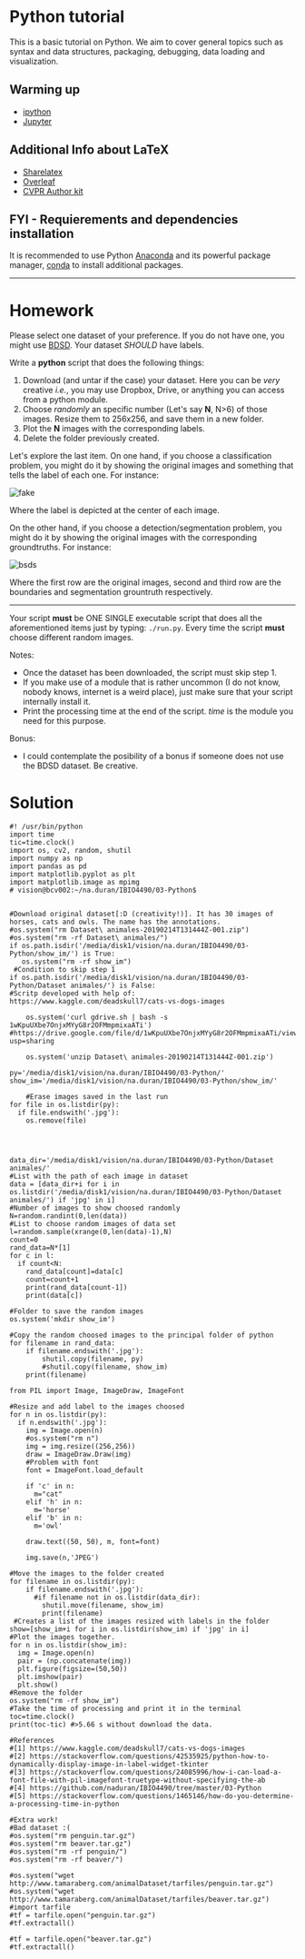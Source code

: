 # Python tutorial
This is a basic tutorial on Python. We aim to cover general topics such as syntax and data structures, packaging, debugging, data loading and visualization.

## Warming up
- [ipython](https://ipython.org/)
- [Jupyter](http://jupyter.org/)

## Additional Info about LaTeX
- [Sharelatex](https://www.sharelatex.com)
- [Overleaf](https://www.overleaf.com/)
- [CVPR Author kit](http://cvpr2019.thecvf.com/files/cvpr2019AuthorKit.tgz)

## FYI - Requierements and dependencies installation
It is recommended to use Python [Anaconda](https://www.continuum.io/downloads) and its powerful package manager, [conda](https://github.com/conda/conda) to install additional packages.

--------------

# Homework

Please select one dataset of your preference. If you do not have one, you might use [BDSD](https://www2.eecs.berkeley.edu/Research/Projects/CS/vision/grouping/resources.htm). Your dataset _SHOULD_ have labels. 

Write a **python** script that does the following things:
1. Download (and untar if the case) your dataset. Here you can be *very* creative *i.e.*, you may use Dropbox, Drive, or anything you can access from a python module. 
2. Choose _randomly_ an specific number (Let's say **N**, N>6) of those images. Resize them to 256x256, and save them in a new folder. 
3. Plot the **N** images with the corresponding labels.
4. Delete the folder previously created. 

Let's explore the last item. On one hand, if you choose a classification problem, you might do it by showing the original images and something that tells the label of each one. For instance:

![fake](imgs/fake.png)

Where the label is depicted at the center of each image.

On the other hand, if you choose a detection/segmentation problem, you might do it by showing the original images with the corresponding groundtruths. For instance:

![bsds](imgs/bsds.png)

Where the first row are the original images, second and third row are the boundaries and segmentation grountruth respectively. 


---

Your script **must** be ONE SINGLE executable script that does all the aforementioned items just by typing: `./run.py`. Every time the script **must** choose different random images. 

Notes:
- Once the dataset has been downloaded, the script must skip step 1. 
- If you make use of a module that is rather uncommon (I do not know, nobody knows, internet is a weird place), just make sure that your script internally install it.
- Print the processing time at the end of the script. _time_ is the module you need for this purpose.

Bonus: 
- I could contemplate the posibility of a bonus if someone does not use the BDSD dataset. Be creative.

# Solution
```
#! /usr/bin/python
import time
tic=time.clock()
import os, cv2, random, shutil
import numpy as np
import pandas as pd
import matplotlib.pyplot as plt
import matplotlib.image as mpimg
# vision@bcv002:~/na.duran/IBIO4490/03-Python$


#Download original dataset[:D (creativity!)]. It has 30 images of horses, cats and owls. The name has the annotations.
#os.system("rm Dataset\ animales-20190214T131444Z-001.zip")
#os.system("rm -rf Dataset\ animales/")
if os.path.isdir('/media/disk1/vision/na.duran/IBIO4490/03-Python/show_im/') is True: 
   os.system("rm -rf show_im")
 #Condition to skip step 1
if os.path.isdir('/media/disk1/vision/na.duran/IBIO4490/03-Python/Dataset animales/') is False: 
#Scritp developed with help of: https://www.kaggle.com/deadskull7/cats-vs-dogs-images
 
    os.system('curl gdrive.sh | bash -s 1wKpuUXbe7OnjxMYyG8r2OFMmpmixaATi')
#https://drive.google.com/file/d/1wKpuUXbe7OnjxMYyG8r2OFMmpmixaATi/view?usp=sharing

    os.system('unzip Dataset\ animales-20190214T131444Z-001.zip')

py='/media/disk1/vision/na.duran/IBIO4490/03-Python/'
show_im='/media/disk1/vision/na.duran/IBIO4490/03-Python/show_im/'
    
    #Erase images saved in the last run
for file in os.listdir(py):
  if file.endswith('.jpg'):
    os.remove(file)



    
data_dir='/media/disk1/vision/na.duran/IBIO4490/03-Python/Dataset animales/'
#List with the path of each image in dataset
data = [data_dir+i for i in os.listdir('/media/disk1/vision/na.duran/IBIO4490/03-Python/Dataset animales/') if 'jpg' in i]
#Number of images to show choosed randomly
N=random.randint(0,len(data))
#List to choose random images of data set
l=random.sample(xrange(0,len(data)-1),N)
count=0
rand_data=N*[1]
for c in l:
  if count<N:
    rand_data[count]=data[c]
    count=count+1
    print(rand_data[count-1])
    print(data[c])

#Folder to save the random images
os.system('mkdir show_im')

#Copy the random choosed images to the principal folder of python
for filename in rand_data:
    if filename.endswith('.jpg'):
        shutil.copy(filename, py)
        #shutil.copy(filename, show_im)
    print(filename)
    
from PIL import Image, ImageDraw, ImageFont

#Resize and add label to the images choosed
for n in os.listdir(py):
  if n.endswith('.jpg'):
    img = Image.open(n)
    #os.system("rm n")
    img = img.resize((256,256))
    draw = ImageDraw.Draw(img)
    #Problem with font
    font = ImageFont.load_default
    
    if 'c' in n:
      m="cat"
    elif 'h' in n:
      m='horse' 
    elif 'b' in n:
      m='owl' 
    
    draw.text((50, 50), m, font=font)
    
    img.save(n,'JPEG')
  
#Move the images to the folder created
for filename in os.listdir(py):
    if filename.endswith('.jpg'):
      #if filename not in os.listdir(data_dir):
        shutil.move(filename, show_im)
        print(filename)
 #Creates a list of the images resized with labels in the folder      
show=[show_im+i for i in os.listdir(show_im) if 'jpg' in i]
#Plot the images together.
for n in os.listdir(show_im):
  img = Image.open(n)
  pair = (np.concatenate(img))  
  plt.figure(figsize=(50,50))
  plt.imshow(pair)
  plt.show()      
#Remove the folder
os.system("rm -rf show_im")
#Take the time of processing and print it in the terminal
toc=time.clock()
print(toc-tic) #>5.66 s without download the data.

#References 
#[1] https://www.kaggle.com/deadskull7/cats-vs-dogs-images
#[2] https://stackoverflow.com/questions/42535925/python-how-to-dynamically-display-image-in-label-widget-tkinter
#[3] https://stackoverflow.com/questions/24085996/how-i-can-load-a-font-file-with-pil-imagefont-truetype-without-specifying-the-ab
#[4] https://github.com/naduran/IBIO4490/tree/master/03-Python
#[5] https://stackoverflow.com/questions/1465146/how-do-you-determine-a-processing-time-in-python

#Extra work!
#Bad dataset :(
#os.system("rm penguin.tar.gz")
#os.system("rm beaver.tar.gz")
#os.system("rm -rf penguin/")
#os.system("rm -rf beaver/")

#os.system("wget http://www.tamaraberg.com/animalDataset/tarfiles/penguin.tar.gz")
#os.system("wget http://www.tamaraberg.com/animalDataset/tarfiles/beaver.tar.gz")
#import tarfile
#tf = tarfile.open("penguin.tar.gz")
#tf.extractall()

#tf = tarfile.open("beaver.tar.gz")
#tf.extractall() 
    

 ```
